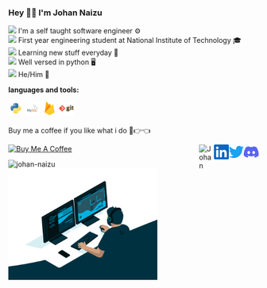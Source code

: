 
### Hey 👋🏻 I'm Johan Naizu


<img src="https://cdn.johan.naizu.in/bullet.png" width="10"> I'm a self taught software engineer ⚙️
</br>
<img src="https://cdn.johan.naizu.in/bullet.png" width="10"> First year engineering student at National Institute of Technology 🎓
</br>
<img src="https://cdn.johan.naizu.in/bullet.png" width="10"> Learning new stuff everyday 🎊
</br>
<img src="https://cdn.johan.naizu.in/bullet.png" width="10"> Well versed in python 🖥
</br>
<img src="https://cdn.johan.naizu.in/bullet.png" width="10"> He/Him 🧬
</br>


**languages and tools:**  

<code><img height="30" src="https://raw.githubusercontent.com/github/explore/80688e429a7d4ef2fca1e82350fe8e3517d3494d/topics/python/python.png"></code>
<code><img height="30" src="https://raw.githubusercontent.com/github/explore/80688e429a7d4ef2fca1e82350fe8e3517d3494d/topics/mysql/mysql.png"></code>
<code><img height="30" src="https://raw.githubusercontent.com/github/explore/80688e429a7d4ef2fca1e82350fe8e3517d3494d/topics/firebase/firebase.png"></code>
<code><img height="30" src="https://raw.githubusercontent.com/github/explore/80688e429a7d4ef2fca1e82350fe8e3517d3494d/topics/git/git.png"></code>
</br>
</br>
Buy me a coffee if you like what i do 🥺👉👈

<a href="https://www.buymeacoffee.com/johan.naizu" target="_blank"><img src="https://cdn.buymeacoffee.com/buttons/v2/default-red.png" alt="Buy Me A Coffee" width="150" ></a>
<a href="https://discord.com/invite/SqS3kEGu5E" target="_blank">
  <img align="right" alt="Discord" width="30px" src="discord.svg" /></a>
<a href="https://twitter.com/johan_naizu" target="_blank">
  <img align="right" alt="Twitter" width="30px" src="twitter.svg" /></a>
<a href="https://www.linkedin.com/in/johan-naizu/" target="_blank">
  <img align="right" alt="LinkedIN" width="30px" src="linkedin.svg" /></a>
<a href="https://johan.naizu.in" target="_blank">
  <img align="right" alt="Johan" width="30px" src="https://cdn.johan.naizu.in/avatar64.png" /></a>
</br>


<div id="imageContainer" style="vertical-align: bottom;display: table-cell;">
         <img src="https://github-readme-stats.vercel.app/api?username=johan-naizu&show_icons=true&title_color=00b2df&bg_color=003140&text_color=6be1ff&icon_color=00b2df&count_private=true&&hide=issues" alt="johan-naizu"/>
         <img src="code.gif" width="300" alt="developer"/>
 </div>

